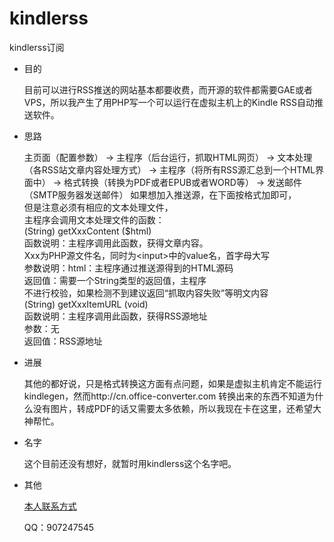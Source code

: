 # kindlerss
kindlerss订阅
- 目的
  
  目前可以进行RSS推送的网站基本都要收费，而开源的软件都需要GAE或者VPS，所以我产生了用PHP写一个可以运行在虚拟主机上的Kindle RSS自动推送软件。
- 思路
  
  主页面（配置参数） -> 主程序（后台运行，抓取HTML网页） -> 文本处理（各RSS站文章内容处理方式） -> 主程序（将所有RSS源汇总到一个HTML界面中） -> 格式转换（转换为PDF或者EPUB或者WORD等） -> 发送邮件（SMTP服务器发送邮件）
  如果想加入推送源，在下面按格式加即可，<br />
  但是注意必须有相应的文本处理文件，<br />
  主程序会调用文本处理文件的函数：<br />
  (String) getXxxContent ($html)<br />
  函数说明：主程序调用此函数，获得文章内容。<br />
  Xxx为PHP源文件名，同时为\<input\>中的value名，首字母大写<br />
  参数说明：html：主程序通过推送源得到的HTML源码<br />
  返回值：需要一个String类型的返回值，主程序<br />
  不进行校验，如果检测不到建议返回“抓取内容失败”等明文内容<br />
  (String) getXxxItemURL (void)<br />
  函数说明：主程序调用此函数，获得RSS源地址<br />
  参数：无<br />
  返回值：RSS源地址<br />

- 进展
  
  其他的都好说，只是格式转换这方面有点问题，如果是虚拟主机肯定不能运行kindlegen，然而http://cn.office-converter.com 转换出来的东西不知道为什么没有图片，转成PDF的话又需要太多依赖，所以我现在卡在这里，还希望大神帮忙。
- 名字
  
  这个目前还没有想好，就暂时用kindlerss这个名字吧。
- 其他
  
  [本人联系方式](mailto:life.app.hanfeng@hotmail.com)
    
  QQ：907247545
